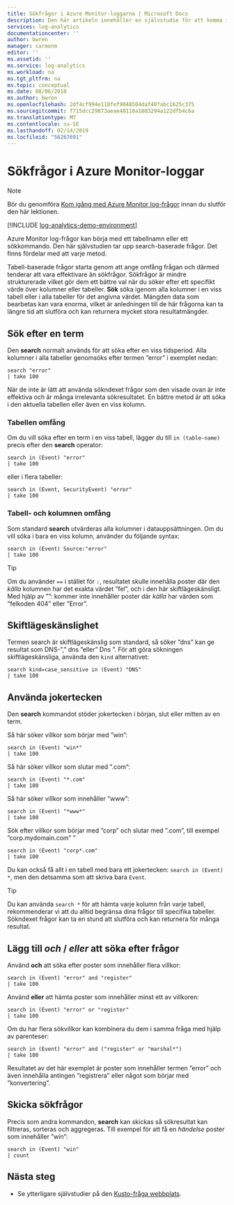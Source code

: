 ```yaml
---
title: Sökfrågor i Azure Monitor-loggarna | Microsoft Docs
description: Den här artikeln innehåller en självstudie för att komma igång med sökning i Azure Monitor log-frågor.
services: log-analytics
documentationcenter: ''
author: bwren
manager: carmonm
editor: ''
ms.assetid: ''
ms.service: log-analytics
ms.workload: na
ms.tgt_pltfrm: na
ms.topic: conceptual
ms.date: 08/06/2018
ms.author: bwren
ms.openlocfilehash: 2df4cf994e118fef9048504daf40fabc1625c375
ms.sourcegitcommit: f715dcc29873aeae40110a1803294a122dfb4c6a
ms.translationtype: MT
ms.contentlocale: sv-SE
ms.lasthandoff: 02/14/2019
ms.locfileid: "56267691"
---
```

# <a name="search-queries-in-azure-monitor-logs"></a>Sökfrågor i Azure Monitor-loggar

> [!NOTE]
> Bör du genomföra [Kom igång med Azure Monitor log-frågor](get-started-queries.md) innan du slutför den här lektionen.

[!INCLUDE [log-analytics-demo-environment](../../../includes/log-analytics-demo-environment.md)]

Azure Monitor log-frågor kan börja med ett tabellnamn eller ett sökkommando. Den här självstudien tar upp search-baserade frågor. Det finns fördelar med att varje metod.

Tabell-baserade frågor starta genom att ange omfång frågan och därmed tenderar att vara effektivare än sökfrågor. Sökfrågor är mindre strukturerade vilket gör dem ett bättre val när du söker efter ett specifikt värde över kolumner eller tabeller. **Sök** söka igenom alla kolumner i en viss tabell eller i alla tabeller för det angivna värdet. Mängden data som bearbetas kan vara enorma, vilket är anledningen till de här frågorna kan ta längre tid att slutföra och kan returnera mycket stora resultatmängder.

## <a name="search-a-term"></a>Sök efter en term
Den **search** normalt används för att söka efter en viss tidsperiod. Alla kolumner i alla tabeller genomsöks efter termen ”error” i exemplet nedan:

```Kusto
search "error"
| take 100
```

När de inte är lätt att använda sökndexet frågor som den visade ovan är inte effektiva och är många irrelevanta sökresultatet. En bättre metod är att söka i den aktuella tabellen eller även en viss kolumn.

### <a name="table-scoping"></a>Tabellen omfång
Om du vill söka efter en term i en viss tabell, lägger du till `in (table-name)` precis efter den **search** operator:

```Kusto
search in (Event) "error"
| take 100
```

eller i flera tabeller:
```Kusto
search in (Event, SecurityEvent) "error"
| take 100
```

### <a name="table-and-column-scoping"></a>Tabell- och kolumnen omfång
Som standard **search** utvärderas alla kolumner i datauppsättningen. Om du vill söka i bara en viss kolumn, använder du följande syntax:

```Kusto
search in (Event) Source:"error"
| take 100
```

> [!TIP]
> Om du använder `==` i stället för `:`, resultatet skulle innehålla poster där den *källa* kolumnen har det exakta värdet ”fel”, och i den här skiftlägeskänsligt. Med hjälp av ””: kommer inte innehåller poster där *källa* har värden som ”felkoden 404” eller ”Error”.

## <a name="case-sensitivity"></a>Skiftlägeskänslighet
Termen search är skiftlägeskänslig som standard, så söker ”dns” kan ge resultat som DNS-”,” dns ”eller” Dns ”. För att göra sökningen skiftlägeskänsliga, använda den `kind` alternativet:

```Kusto
search kind=case_sensitive in (Event) "DNS"
| take 100
```

## <a name="use-wild-cards"></a>Använda jokertecken
Den **search** kommandot stöder jokertecken i början, slut eller mitten av en term.

Så här söker villkor som börjar med ”win”:
```Kusto
search in (Event) "win*"
| take 100
```

Så här söker villkor som slutar med ”.com”:
```Kusto
search in (Event) "*.com"
| take 100
```

Så här söker villkor som innehåller ”www”:
```Kusto
search in (Event) "*www*"
| take 100
```

Sök efter villkor som börjar med ”corp” och slutar med ”.com”, till exempel ”corp.mydomain.com” ”

```Kusto
search in (Event) "corp*.com"
| take 100
```

Du kan också få allt i en tabell med bara ett jokertecken: `search in (Event) *`, men den detsamma som att skriva bara `Event`.

> [!TIP]
> Du kan använda `search *` för att hämta varje kolumn från varje tabell, rekommenderar vi att du alltid begränsa dina frågor till specifika tabeller. Sökndexet frågor kan ta en stund att slutföra och kan returnera för många resultat.

## <a name="add-and--or-to-search-queries"></a>Lägg till *och* / *eller* att söka efter frågor
Använd **och** att söka efter poster som innehåller flera villkor:

```Kusto
search in (Event) "error" and "register"
| take 100
```

Använd **eller** att hämta poster som innehåller minst ett av villkoren:

```Kusto
search in (Event) "error" or "register"
| take 100
```

Om du har flera sökvillkor kan kombinera du dem i samma fråga med hjälp av parenteser:

```Kusto
search in (Event) "error" and ("register" or "marshal*")
| take 100
```

Resultatet av det här exemplet är poster som innehåller termen ”error” och även innehålla antingen ”registrera” eller något som börjar med ”konvertering”.

## <a name="pipe-search-queries"></a>Skicka sökfrågor
Precis som andra kommandon, **search** kan skickas så sökresultat kan filtreras, sorteras och aggregeras. Till exempel för att få en *händelse* poster som innehåller ”win”:

```Kusto
search in (Event) "win"
| count
```




## <a name="next-steps"></a>Nästa steg

- Se ytterligare självstudier på den [Kusto-fråga webbplats](/azure/kusto/query/).